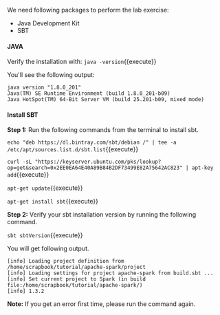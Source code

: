 We need following packages to perform the lab exercise: 
- Java Development Kit
- SBT


#### JAVA
Verify the installation with: `java -version`{{execute}} 

You'll see the following output:

```
java version "1.8.0_201"
Java(TM) SE Runtime Environment (build 1.8.0_201-b09)
Java HotSpot(TM) 64-Bit Server VM (build 25.201-b09, mixed mode)
```


#### Install SBT

**Step 1:** Run the following commands from the terminal to install sbt.

`echo "deb https://dl.bintray.com/sbt/debian /" | tee -a /etc/apt/sources.list.d/sbt.list`{{execute}} 

`curl -sL "https://keyserver.ubuntu.com/pks/lookup?op=get&search=0x2EE0EA64E40A89B84B2DF73499E82A75642AC823" | apt-key add`{{execute}} 

`apt-get update`{{execute}} 

`apt-get install sbt`{{execute}} 

**Step 2:** Verify your sbt installation version by running the following command.	

`sbt sbtVersion`{{execute}}	

You will get following output.

```	
[info] Loading project definition from /home/scrapbook/tutorial/apache-spark/project	
[info] Loading settings for project apache-spark from build.sbt ...	
[info] Set current project to Spark (in build file:/home/scrapbook/tutorial/apache-spark/)	
[info] 1.3.2
```

**Note:** If you get an error first time, please run the command again.